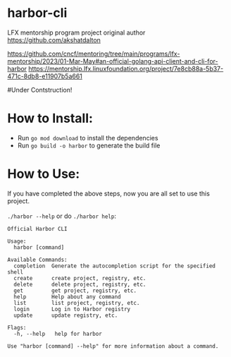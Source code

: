 # harbor-cli
LFX mentorship program project original author https://github.com/akshatdalton 

https://github.com/cncf/mentoring/tree/main/programs/lfx-mentorship/2023/01-Mar-May#an-official-golang-api-client-and-cli-for-harbor
https://mentorship.lfx.linuxfoundation.org/project/7e8cb88a-5b37-471c-8db8-e11907b5a661

#Under Contstruction! 
# How to Install:

- Run `go mod download` to install the dependencies
- Run `go build -o harbor` to generate the build file

# How to Use:

If you have completed the above steps, now you are all set to use this project.
<br>
<br>
`./harbor --help` or do `./harbor help`:
```shell
Official Harbor CLI

Usage:
  harbor [command]

Available Commands:
  completion  Generate the autocompletion script for the specified shell
  create      create project, registry, etc.
  delete      delete project, registry, etc.
  get         get project, registry, etc.
  help        Help about any command
  list        list project, registry, etc.
  login       Log in to Harbor registry
  update      update registry, etc.

Flags:
  -h, --help   help for harbor

Use "harbor [command] --help" for more information about a command.
```
